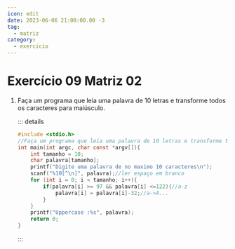 ```yaml
---
icon: edit
date: 2023-06-06 21:00:00.00 -3
tag:
  - matriz
category:
  - exercicio
---
```

# Exercício 09 Matriz 02

1. Faça um programa que leia uma palavra de 10 letras e transforme todos os caracteres para maiúsculo.

    ::: details 
    ```c
    #include <stdio.h>
    //Faça um programa que leia uma palavra de 10 letras e transforme todos os caracteres para maiúsculo.
    int main(int argc, char const *argv[]){
        int tamanho = 10;
        char palavra[tamanho];
        printf("Digite uma palavra de no maximo 10 caracteres\n");
        scanf("%10[^\n]", palavra);//ler espaço em branco
        for (int i = 0; i < tamanho; i++){                
            if(palavra[i] >= 97 && palavra[i] <=122){//a-z
                palavra[i] = palavra[i]-32;//a->A...
            }               
        }    
        printf("Uppercase :%s", palavra);
        return 0;
    }    
    ```
    :::  
